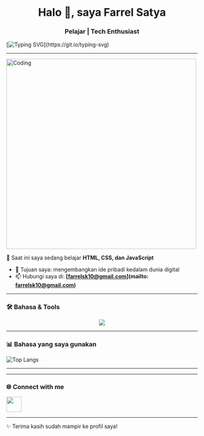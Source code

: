 <h1 align="center">Halo 👋, saya Farrel Satya</h1>
<h3 align="center">Pelajar | Tech Enthusiast</h3>

<!-- Animasi teks -->
[![Typing SVG](https://readme-typing-svg.herokuapp.com?size=24&duration=4000&color=00BFFF&center=true&vCenter=true&lines=Welcome+to+my+profile!;Saya+suka+belajar+coding;Lets+build+something+awesome!)](https://git.io/typing-svg)

---

<!-- GIF Coding -->
<img alt="Coding" width="500" src="https://media3.giphy.com/media/v1.Y2lkPTc5MGI3NjExN2c5YzU5bDYydThmaTEzYnEyc3hieHplMWdtaDFmZHlscHkwdjY0YiZlcD12MV9pbnRlcm5hbF9naWZfYnlfaWQmY3Q9Zw/ttknk7M3d3UBEeZsii/giphy.gif">

🌱 Saat ini saya sedang belajar **HTML, CSS, dan JavaScript**
- 🎯 Tujuan saya: mengembangkan ide pribadi kedalam dunia digital
- 📫 Hubungi saya di: **[farrelsk10@gmail.com](mailto: farrelsk10@gmail.com)**

---

### 🛠️ Bahasa & Tools
<p align="center">
  <img src="https://skillicons.dev/icons?i=html,css,js,python,bootstrap,vscode,unity,godot" />
</p>

---

### 📊 Bahasa yang saya gunakan
![Top Langs](https://github-readme-stats.vercel.app/api/top-langs/?username=Zetus252&layout=compact&theme=tokyonight)

---


---

### 🌐 Connect with me
<p align="left">
<a href="https://www.instagram.com//lalerrr.zz" target="blank"><img align="center" src="https://skillicons.dev/icons?i=instagram" height="40" /></a>
</p>

---

✨ Terima kasih sudah mampir ke profil saya!
